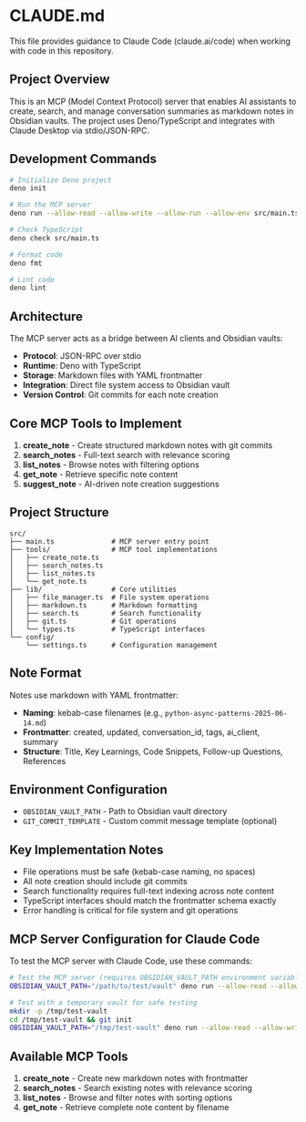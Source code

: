 # CLAUDE.md

This file provides guidance to Claude Code (claude.ai/code) when working with code in this repository.

## Project Overview

This is an MCP (Model Context Protocol) server that enables AI assistants to create, search, and manage conversation summaries as markdown notes in Obsidian vaults. The project uses Deno/TypeScript and integrates with Claude Desktop via stdio/JSON-RPC.

## Development Commands

```bash
# Initialize Deno project
deno init

# Run the MCP server
deno run --allow-read --allow-write --allow-run --allow-env src/main.ts

# Check TypeScript
deno check src/main.ts

# Format code
deno fmt

# Lint code
deno lint
```

## Architecture

The MCP server acts as a bridge between AI clients and Obsidian vaults:

- **Protocol**: JSON-RPC over stdio
- **Runtime**: Deno with TypeScript
- **Storage**: Markdown files with YAML frontmatter
- **Integration**: Direct file system access to Obsidian vault
- **Version Control**: Git commits for each note creation

## Core MCP Tools to Implement

1. **create_note** - Create structured markdown notes with git commits
2. **search_notes** - Full-text search with relevance scoring
3. **list_notes** - Browse notes with filtering options
4. **get_note** - Retrieve specific note content
5. **suggest_note** - AI-driven note creation suggestions

## Project Structure

```
src/
├── main.ts              # MCP server entry point
├── tools/               # MCP tool implementations
│   ├── create_note.ts
│   ├── search_notes.ts
│   ├── list_notes.ts
│   └── get_note.ts
├── lib/                 # Core utilities
│   ├── file_manager.ts  # File system operations
│   ├── markdown.ts      # Markdown formatting
│   ├── search.ts        # Search functionality
│   ├── git.ts           # Git operations
│   └── types.ts         # TypeScript interfaces
└── config/
    └── settings.ts      # Configuration management
```

## Note Format

Notes use markdown with YAML frontmatter:

- **Naming**: kebab-case filenames (e.g., `python-async-patterns-2025-06-14.md`)
- **Frontmatter**: created, updated, conversation_id, tags, ai_client, summary
- **Structure**: Title, Key Learnings, Code Snippets, Follow-up Questions, References

## Environment Configuration

- `OBSIDIAN_VAULT_PATH` - Path to Obsidian vault directory
- `GIT_COMMIT_TEMPLATE` - Custom commit message template (optional)

## Key Implementation Notes

- File operations must be safe (kebab-case naming, no spaces)
- All note creation should include git commits
- Search functionality requires full-text indexing across note content
- TypeScript interfaces should match the frontmatter schema exactly
- Error handling is critical for file system and git operations

## MCP Server Configuration for Claude Code

To test the MCP server with Claude Code, use these commands:

```bash
# Test the MCP server (requires OBSIDIAN_VAULT_PATH environment variable)
OBSIDIAN_VAULT_PATH="/path/to/test/vault" deno run --allow-read --allow-write --allow-run --allow-env src/main.ts

# Test with a temporary vault for safe testing
mkdir -p /tmp/test-vault
cd /tmp/test-vault && git init
OBSIDIAN_VAULT_PATH="/tmp/test-vault" deno run --allow-read --allow-write --allow-run --allow-env /home/nitin/scratch/mcp-notes/src/main.ts
```

## Available MCP Tools

1. **create_note** - Create new markdown notes with frontmatter
2. **search_notes** - Search existing notes with relevance scoring  
3. **list_notes** - Browse and filter notes with sorting options
4. **get_note** - Retrieve complete note content by filename
